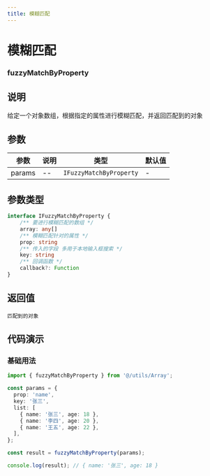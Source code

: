 ```yaml
---
title: 模糊匹配
---
```


# 模糊匹配

### fuzzyMatchByProperty

## 说明
给定一个对象数组，根据指定的属性进行模糊匹配，并返回匹配到的对象

## 参数

| 参数  | 说明             | 类型     | 默认值 |
| ----- | ---------------- | -------- | ------ |
| params | -- | `IFuzzyMatchByProperty` | -      |

## 参数类型

```ts
interface IFuzzyMatchByProperty {
    /** 要进行模糊匹配的数组 */
    array: any[]
    /** 模糊匹配针对的属性 */
    prop: string
    /** 传入的字段 多用于本地输入框搜索 */
    key: string
    /** 回调函数 */
    callback?: Function
}
```



## 返回值

`匹配到的对象`

## 代码演示

### 基础用法

```ts
import { fuzzyMatchByProperty } from '@/utils/Array';

const params = {
  prop: 'name',
  key: '张三',
  list: [
    { name: '张三', age: 18 },
    { name: '李四', age: 20 },
    { name: '王五', age: 22 },
  ],
};

const result = fuzzyMatchByProperty(params);

console.log(result); // { name: '张三', age: 18 }

```
    



    

